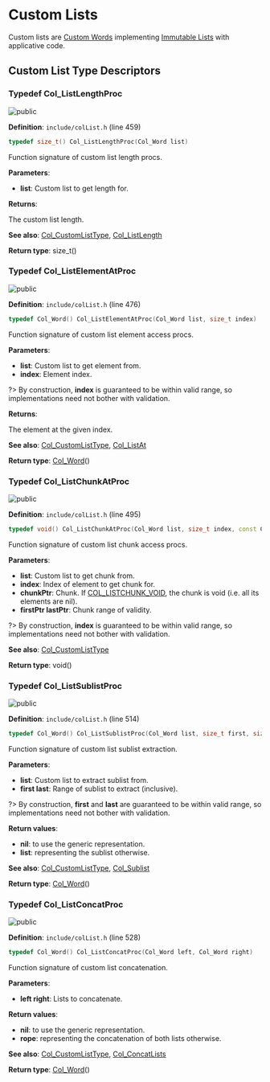 <a id="group__customlist__words"></a>
# Custom Lists

Custom lists are [Custom Words](group__custom__words.md#group__custom__words) implementing [Immutable Lists](group__list__words.md#group__list__words) with applicative code.



## Custom List Type Descriptors

<a id="group__customlist__words_1ga4e52f301753724d0b03f80e6c2c53f59"></a>
### Typedef Col\_ListLengthProc

![][public]

**Definition**: `include/colList.h` (line 459)

```cpp
typedef size_t() Col_ListLengthProc(Col_Word list)
```

Function signature of custom list length procs.

**Parameters**:

* **list**: Custom list to get length for.


**Returns**:

The custom list length.




**See also**: [Col\_CustomListType](struct_col___custom_list_type.md#struct_col___custom_list_type), [Col\_ListLength](col_list_8h.md#group__list__words_1ga5eb1c9ddea940171e18817b90301cc03)



**Return type**: size_t()

<a id="group__customlist__words_1gae4ea34960861f5b333ce546fa728a9ab"></a>
### Typedef Col\_ListElementAtProc

![][public]

**Definition**: `include/colList.h` (line 476)

```cpp
typedef Col_Word() Col_ListElementAtProc(Col_Word list, size_t index)
```

Function signature of custom list element access procs.

**Parameters**:

* **list**: Custom list to get element from.
* **index**: Element index.


?> By construction, **index** is guaranteed to be within valid range, so implementations need not bother with validation.


**Returns**:

The element at the given index.




**See also**: [Col\_CustomListType](struct_col___custom_list_type.md#struct_col___custom_list_type), [Col\_ListAt](col_list_8h.md#group__list__words_1ga7550908ac1ceae597c8283afbaa7f813)



**Return type**: [Col\_Word](col_word_8h.md#group__words_1gadb626f9e195212e4fdfba7df154ad043)()

<a id="group__customlist__words_1ga20b664371d83c4106431af2f1114c156"></a>
### Typedef Col\_ListChunkAtProc

![][public]

**Definition**: `include/colList.h` (line 495)

```cpp
typedef void() Col_ListChunkAtProc(Col_Word list, size_t index, const Col_Word **chunkPtr, size_t *firstPtr, size_t *lastPtr)
```

Function signature of custom list chunk access procs.

**Parameters**:

* **list**: Custom list to get chunk from.
* **index**: Index of element to get chunk for.
* **chunkPtr**: Chunk. If [COL\_LISTCHUNK\_VOID](col_list_8h.md#group__list__words_1ga8c1b8e76380329e1264c12e77bfbf30d), the chunk is void (i.e. all its elements are nil).
* **firstPtr lastPtr**: Chunk range of validity.


?> By construction, **index** is guaranteed to be within valid range, so implementations need not bother with validation.



**See also**: [Col\_CustomListType](struct_col___custom_list_type.md#struct_col___custom_list_type)



**Return type**: void()

<a id="group__customlist__words_1ga8118b999e36b1bd5ed78d6c4c11ae946"></a>
### Typedef Col\_ListSublistProc

![][public]

**Definition**: `include/colList.h` (line 514)

```cpp
typedef Col_Word() Col_ListSublistProc(Col_Word list, size_t first, size_t last)
```

Function signature of custom list sublist extraction.

**Parameters**:

* **list**: Custom list to extract sublist from.
* **first last**: Range of sublist to extract (inclusive).


?> By construction, **first** and **last** are guaranteed to be within valid range, so implementations need not bother with validation.


**Return values**:

* **nil**: to use the generic representation.
* **list**: representing the sublist otherwise.




**See also**: [Col\_CustomListType](struct_col___custom_list_type.md#struct_col___custom_list_type), [Col\_Sublist](col_list_8h.md#group__list__words_1gaa26702b61fabf55805c9ef1b2783e7f1)



**Return type**: [Col\_Word](col_word_8h.md#group__words_1gadb626f9e195212e4fdfba7df154ad043)()

<a id="group__customlist__words_1ga9f8dc9244a9b20dda2486f7ae3306576"></a>
### Typedef Col\_ListConcatProc

![][public]

**Definition**: `include/colList.h` (line 528)

```cpp
typedef Col_Word() Col_ListConcatProc(Col_Word left, Col_Word right)
```

Function signature of custom list concatenation.

**Parameters**:

* **left right**: Lists to concatenate.


**Return values**:

* **nil**: to use the generic representation.
* **rope**: representing the concatenation of both lists otherwise.




**See also**: [Col\_CustomListType](struct_col___custom_list_type.md#struct_col___custom_list_type), [Col\_ConcatLists](col_list_8h.md#group__list__words_1ga73c0f71ee367af68bbad4a4738dfac3b)



**Return type**: [Col\_Word](col_word_8h.md#group__words_1gadb626f9e195212e4fdfba7df154ad043)()

[public]: https://img.shields.io/badge/-public-brightgreen (public)
[C++]: https://img.shields.io/badge/language-C%2B%2B-blue (C++)
[Markdown]: https://img.shields.io/badge/language-Markdown-blue (Markdown)
[private]: https://img.shields.io/badge/-private-red (private)
[static]: https://img.shields.io/badge/-static-lightgrey (static)